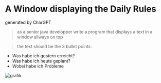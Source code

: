 # A Window displaying the Daily Rules

generated by CharGPT

> as a senior java developper write a program that displays a text in a window allways on top

> the text should be the 3 bullet points: 
  * Was habe ich gestern erreicht?
  * Was habe ich heute geplant?
  * Wobei habe ich Probleme 

![grafik](https://user-images.githubusercontent.com/104491997/221993516-8823377d-0d7d-4a2e-988d-e2f270eef5aa.png)
